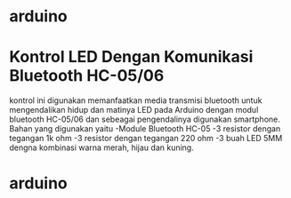 # arduino
# Kontrol LED Dengan Komunikasi Bluetooth HC-05/06 
kontrol ini digunakan memanfaatkan media transmisi bluetooth untuk mengendalikan hidup dan matinya LED pada Arduino dengan modul bluetooth HC-05/06 dan sebeagai pengendalinya digunakan smartphone.
Bahan yang digunakan yaitu
-Module Bluetooth HC-05
-3 resistor dengan tegangan 1k ohm
-3 resistor dengan tegangan 220 ohm
-3 buah LED 5MM dengna kombinasi warna merah, hijau dan kuning.
# arduino
